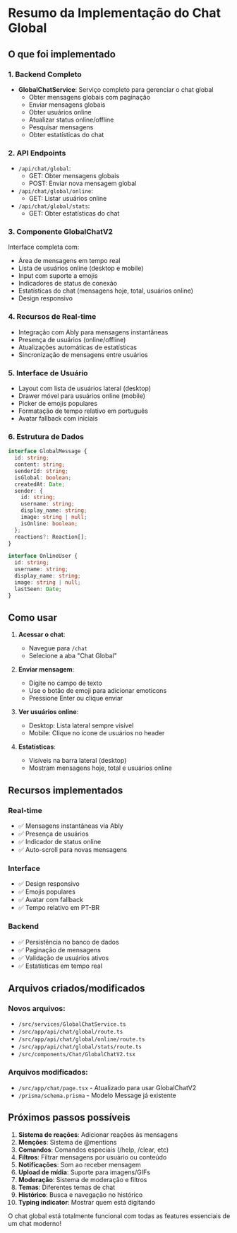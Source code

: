 # Resumo da Implementação do Chat Global

## O que foi implementado

### 1. Backend Completo
- **GlobalChatService**: Serviço completo para gerenciar o chat global
  - Obter mensagens globais com paginação
  - Enviar mensagens globais
  - Obter usuários online
  - Atualizar status online/offline
  - Pesquisar mensagens
  - Obter estatísticas do chat

### 2. API Endpoints
- `/api/chat/global`:
  - GET: Obter mensagens globais
  - POST: Enviar nova mensagem global
- `/api/chat/global/online`:
  - GET: Listar usuários online
- `/api/chat/global/stats`:
  - GET: Obter estatísticas do chat

### 3. Componente GlobalChatV2
Interface completa com:
- Área de mensagens em tempo real
- Lista de usuários online (desktop e mobile)
- Input com suporte a emojis
- Indicadores de status de conexão
- Estatísticas do chat (mensagens hoje, total, usuários online)
- Design responsivo

### 4. Recursos de Real-time
- Integração com Ably para mensagens instantâneas
- Presença de usuários (online/offline)
- Atualizações automáticas de estatísticas
- Sincronização de mensagens entre usuários

### 5. Interface de Usuário
- Layout com lista de usuários lateral (desktop)
- Drawer móvel para usuários online (mobile)
- Picker de emojis populares
- Formatação de tempo relativo em português
- Avatar fallback com iniciais

### 6. Estrutura de Dados
```typescript
interface GlobalMessage {
  id: string;
  content: string;
  senderId: string;
  isGlobal: boolean;
  createdAt: Date;
  sender: {
    id: string;
    username: string;
    display_name: string;
    image: string | null;
    isOnline: boolean;
  };
  reactions?: Reaction[];
}

interface OnlineUser {
  id: string;
  username: string;
  display_name: string;
  image: string | null;
  lastSeen: Date;
}
```

## Como usar

1. **Acessar o chat**:
   - Navegue para `/chat`
   - Selecione a aba "Chat Global"

2. **Enviar mensagem**:
   - Digite no campo de texto
   - Use o botão de emoji para adicionar emoticons
   - Pressione Enter ou clique enviar

3. **Ver usuários online**:
   - Desktop: Lista lateral sempre visível
   - Mobile: Clique no ícone de usuários no header

4. **Estatísticas**:
   - Visíveis na barra lateral (desktop)
   - Mostram mensagens hoje, total e usuários online

## Recursos implementados

### Real-time
- ✅ Mensagens instantâneas via Ably
- ✅ Presença de usuários
- ✅ Indicador de status online
- ✅ Auto-scroll para novas mensagens

### Interface
- ✅ Design responsivo
- ✅ Emojis populares
- ✅ Avatar com fallback
- ✅ Tempo relativo em PT-BR

### Backend
- ✅ Persistência no banco de dados
- ✅ Paginação de mensagens
- ✅ Validação de usuários ativos
- ✅ Estatísticas em tempo real

## Arquivos criados/modificados

### Novos arquivos:
- `/src/services/GlobalChatService.ts`
- `/src/app/api/chat/global/route.ts`
- `/src/app/api/chat/global/online/route.ts`
- `/src/app/api/chat/global/stats/route.ts`
- `/src/components/Chat/GlobalChatV2.tsx`

### Arquivos modificados:
- `/src/app/chat/page.tsx` - Atualizado para usar GlobalChatV2
- `/prisma/schema.prisma` - Modelo Message já existente

## Próximos passos possíveis

1. **Sistema de reações**: Adicionar reações às mensagens
2. **Menções**: Sistema de @mentions
3. **Comandos**: Comandos especiais (/help, /clear, etc)
4. **Filtros**: Filtrar mensagens por usuário ou conteúdo
5. **Notificações**: Som ao receber mensagem
6. **Upload de mídia**: Suporte para imagens/GIFs
7. **Moderação**: Sistema de moderação e filtros
8. **Temas**: Diferentes temas de chat
9. **Histórico**: Busca e navegação no histórico
10. **Typing indicator**: Mostrar quem está digitando

O chat global está totalmente funcional com todas as features essenciais de um chat moderno!